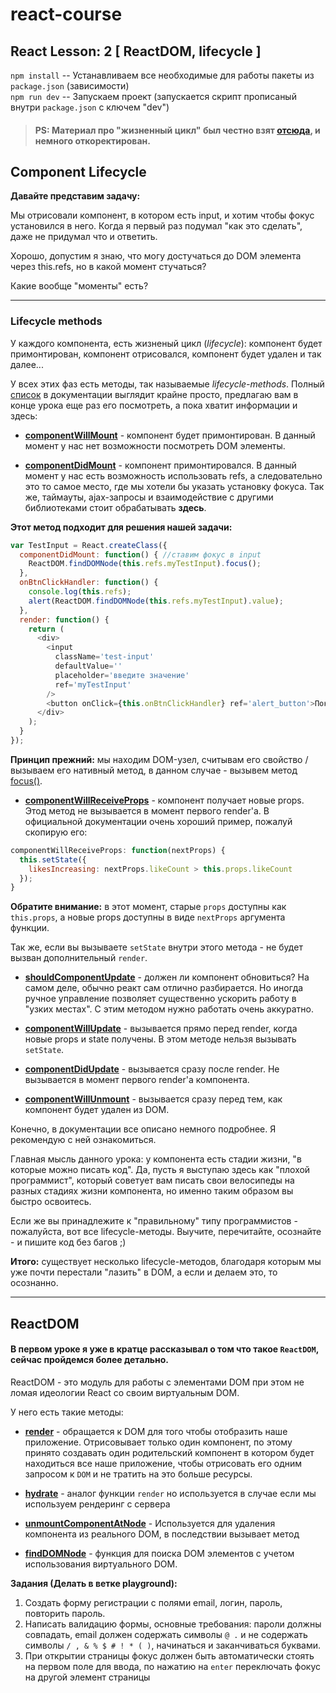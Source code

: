 # react-course
## React Lesson: 2 [ ReactDOM, lifecycle ]

`npm install` -- Устанавливаем все необходимые для работы пакеты из `package.json` (зависимости) <br/>
`npm run dev` -- Запускаем проект (запускается скрипт прописаный внутри `package.json` с ключем "dev")

> #### PS: Материал про "жизненный цикл" был честно взят [отсюда](https://maxfarseer.gitbooks.io/react-course-ru/content/zhiznennii_tsikl_komponenta.html), и немного откоректирован.

<!-- ![s](https://translate.google.com.ua/?hl=ru&tab=TT) -->

## Component Lifecycle
<!-- 

**Жизненный цикл в react** - это определенный набор функций которые вызываются при определенных обстоятельствах.
 -->

<!-- ---------------------------- -->
**Давайте представим задачу:**

Мы отрисовали компонент, в котором есть input, и хотим чтобы фокус установился в него. Когда я первый раз подумал "как это сделать", даже не придумал что и ответить.

Хорошо, допустим я знаю, что могу достучаться до DOM элемента через this.refs, но в какой момент стучаться?

Какие вообще "моменты" есть?

---

### Lifecycle methods

У каждого компонента, есть жизненый цикл (*lifecycle*): компонент будет примонтирован, компонент отрисовался, компонент будет удален и так далее...

У всех этих фаз есть методы, так называемые *lifecycle-methods*. Полный [список](https://facebook.github.io/react/docs/react-component.html) в документации выглядит крайне просто, предлагаю вам в конце урока еще раз его посмотреть, а пока хватит информации и здесь:

- **[componentWillMount](https://facebook.github.io/react/docs/react-component.html#componentwillmount)** - компонент будет примонтирован. В данный момент у нас нет возможности посмотреть DOM элементы.

- **[componentDidMount](https://facebook.github.io/react/docs/react-component.html#componentdidmount)** - компонент   примонтировался. В данный момент у нас есть возможность использовать refs, а следовательно это то самое место, где мы хотели бы указать установку фокуса. Так же, таймауты, ajax-запросы и взаимодействие с другими библиотеками стоит обрабатывать **здесь**. 

**Этот метод подходит для решения нашей задачи:**
```javascript
var TestInput = React.createClass({
  componentDidMount: function() { //ставим фокус в input
    ReactDOM.findDOMNode(this.refs.myTestInput).focus();
  },
  onBtnClickHandler: function() {
    console.log(this.refs);
    alert(ReactDOM.findDOMNode(this.refs.myTestInput).value);
  },
  render: function() {
    return (
      <div>
        <input
          className='test-input'
          defaultValue=''
          placeholder='введите значение'
          ref='myTestInput'
        />
        <button onClick={this.onBtnClickHandler} ref='alert_button'>Показать alert</button>
      </div>
    );
  }
});
```

**Принцип прежний:** мы находим DOM-узел, считывам его свойство / вызываем его нативный метод, в данном случае - вызывем метод [focus()](https://developer.mozilla.org/ru/docs/Web/API/HTMLElement/focus).

- **[componentWillReceiveProps](https://facebook.github.io/react/docs/react-component.html#componentwillreceiveprops)** - компонент получает новые props. Этод метод не вызывается в момент первого render'a. В официальной документации очень хороший пример, пожалуй скопирую его:

```javascript
componentWillReceiveProps: function(nextProps) {
  this.setState({
    likesIncreasing: nextProps.likeCount > this.props.likeCount
  });
}
```

**Обратите внимание:** в этот момент, старые `props` доступны как `this.props`, а новые props доступны в виде `nextProps` аргумента функции.

Так же, если вы вызываете `setState` внутри этого метода - не будет вызван дополнительный `render`.

- **[shouldComponentUpdate](https://facebook.github.io/react/docs/react-component.html#shouldcomponentupdate)** - должен ли компонент обновиться? На самом деле, обычно реакт сам отлично разбирается. Но иногда ручное управление позволяет существенно ускорить работу в "узких местах". С этим методом нужно работать очень аккуратно.

- **[componentWillUpdate](https://facebook.github.io/react/docs/react-component.html#componentwillupdate)** - вызывается прямо перед render, когда новые props и state получены. В этом методе нельзя вызывать `setState`.

- **[componentDidUpdate](https://facebook.github.io/react/docs/react-component.html#componentdidupdate)** - вызывается сразу после render. Не вызывается в момент первого render'а компонента.

- **[componentWillUnmount](https://facebook.github.io/react/docs/react-component.html#componentwillunmount)** - вызывается сразу перед тем, как компонент будет удален из DOM.

Конечно, в документации все описано немного подробнее. Я рекомендую с ней ознакомиться.

Главная мысль данного урока: у компонента есть стадии жизни, "в которые можно писать код". Да, пусть я выступаю здесь как "плохой программист", который советует вам писать свои велосипеды на разных стадиях жизни компонента, но именно таким образом вы быстро освоитесь.

Если же вы принадлежите к "правильному" типу программистов - пожалуйста, вот все lifecycle-методы. Выучите, перечитайте, осознайте - и пишите код без багов ;)

**Итого:** существует несколько lifecycle-методов, благодаря которым мы уже почти перестали "лазить" в DOM, а если и делаем это, то осознанно.

--- 

## ReactDOM

#### В первом уроке я уже в кратце рассказывал о том что такое `ReactDOM`, сейчас пройдемся более детально. 

ReactDOM - это модуль для работы с элементами DOM при этом не ломая идеологии React со своим виртуальным DOM. 

У него есть такие методы:
- **[render](https://facebook.github.io/react/docs/react-dom.html#render)** - обращается к DOM для того чтобы отобразить наше приложение. Отрисовывает только один компонент, по этому принято создавать один родительский компонент в котором будет находиться все наше приложение, чтобы отрисовать его одним запросом к `DOM` и не тратить на это больше ресурсы. 

- **[hydrate](https://facebook.github.io/react/docs/react-dom.html#hydrate)** - аналог функции `render` но используется в случае если мы используем рендеринг с сервера

- **[unmountComponentAtNode](https://facebook.github.io/react/docs/react-dom.html#unmountcomponentatnode)** - Используется для удаления компонента из реального DOM, в последствии вызывает метод   

- **[findDOMNode](https://facebook.github.io/react/docs/react-dom.html#finddomnode)** - функция для поиска DOM элементов с учетом использования виртуального DOM.

<!-- - **[createPortal](https://facebook.github.io/react/docs/react-dom.html#createportal)** -  -->

**Задания (Делать в ветке playground):** 
1. Создать форму регистрации с полями email, логин, пароль, повторить пароль.
2. Написать валидацию формы, основные требования: пароли должны совпадать, email должен содержать символы   `@ .` и не содержать символы `/ , & % $ # ! * ( )`, начинаться и заканчиваться буквами.
3. При открытии страницы фокус должен быть автоматически стоять на первом поле для ввода, по нажатию на `enter` переключать фокус на другой элемент страницы 

